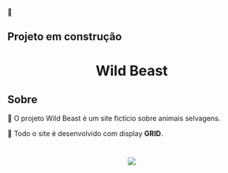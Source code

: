 🚧 <h2>Projeto em construção</h2>

<h1 align='center'> Wild Beast</h1>

## Sobre

🐻 O projeto Wild Beast é um site fictício sobre animais selvagens.

🚩 Todo o site é desenvolvido com display <b>GRID</b>.

<h1 align='center' >
<img src='https://ik.imagekit.io/Willx/wild_vDpl7zliz.jpg?ik-sdk-version=javascript-1.4.3&updatedAt=1653076757357'>
</h1>